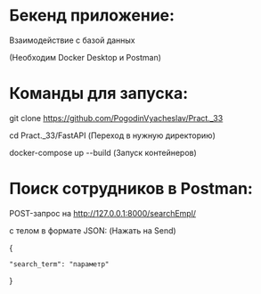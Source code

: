 # Бекенд приложение:

Взаимодействие с базой данных

(Необходим Docker Desktop и Postman)


# Команды для запуска:

git clone https://github.com/PogodinVyacheslav/Pract._33

cd Pract._33/FastAPI (Переход в нужную директорию)

docker-compose up --build (Запуск контейнеров)


# Поиск сотрудников в Postman:

POST-запрос на http://127.0.0.1:8000/searchEmpl/

с телом в формате JSON: (Нажать на Send)

{

    "search_term": "параметр"

}
